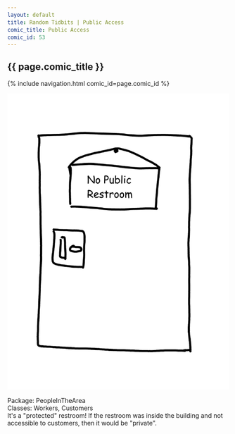```yaml
---
layout: default
title: Random Tidbits | Public Access
comic_title: Public Access
comic_id: 53
---
```


## {{ page.comic_title }}

{% include navigation.html comic_id=page.comic_id %}

![](/assets/images/53.png)

Package: PeopleInTheArea  
Classes: Workers, Customers  
It's a "protected" restroom! If the restroom was inside the building and not accessible to customers, then it would be "private".
